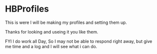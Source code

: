 # HBProfiles
This is were I will be making my profiles and setting them up.

Thanks for looking and useing it you like them.


FYI I do work all Day, So I may not be able to respond right away, but give me time and a log and I will see what i can do.
